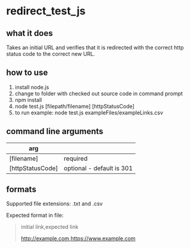 # redirect_test_js

## what it does

Takes an initial URL and verifies that it is redirected with the correct http status code to the correct new URL.

## how to use

1. install node.js
2. change to folder with checked out source code in command prompt
3. npm install
4. node test.js [filepath/filename] [httpStatusCode]
5. to run example: node test.js exampleFiles/exampleLinks.csv

## command line arguments

arg |  |
--- | --- |
[filename]| required
[httpStatusCode]| optional - default is 301

## formats

Supported file extensions: .txt and .csv

Expected format in file:
> initial link,expected link
>
> http://example.com,https://www.example.com
